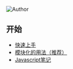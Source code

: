 ![Author](https://img.shields.io/badge/Author-Tinywan-green.svg)
##  开始
+  [快速上手](/demo01/index.html)
+  [模块化的用法（推荐）](/201702/index-1.html)
+  [Javascript笔记](/201702/javascript.md)